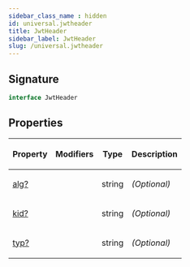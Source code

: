 ```yaml
---
sidebar_class_name : hidden
id: universal.jwtheader
title: JwtHeader
sidebar_label: JwtHeader
slug: /universal.jwtheader
---
```






## Signature

```typescript
interface JwtHeader 
```

## Properties

<table><thead><tr><th>

Property


</th><th>

Modifiers


</th><th>

Type


</th><th>

Description


</th></tr></thead>
<tbody><tr><td>

[alg?](./universal.jwtheader.alg)


</td><td>


</td><td>

string


</td><td>

_(Optional)_


</td></tr>
<tr><td>

[kid?](./universal.jwtheader.kid)


</td><td>


</td><td>

string


</td><td>

_(Optional)_


</td></tr>
<tr><td>

[typ?](./universal.jwtheader.typ)


</td><td>


</td><td>

string


</td><td>

_(Optional)_


</td></tr>
</tbody></table>
